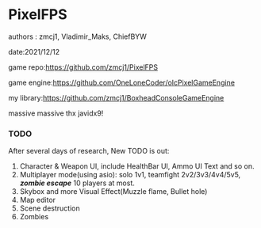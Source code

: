 # PixelFPS

authors : zmcj1, Vladimir_Maks, ChiefBYW

date:2021/12/12

game repo:https://github.com/zmcj1/PixelFPS

game engine:https://github.com/OneLoneCoder/olcPixelGameEngine

my library:https://github.com/zmcj1/BoxheadConsoleGameEngine

massive massive thx javidx9!

### TODO

After several days of research, New TODO is out:

1. Character & Weapon UI, include HealthBar UI, Ammo UI Text and so on.
1. Multiplayer mode(using asio): solo 1v1, teamfight 2v2/3v3/4v4/5v5, ***zombie escape*** 10 players at most.
1. Skybox and more Visual Effect(Muzzle flame, Bullet hole)
1. Map editor
1. Scene destruction
1. Zombies
